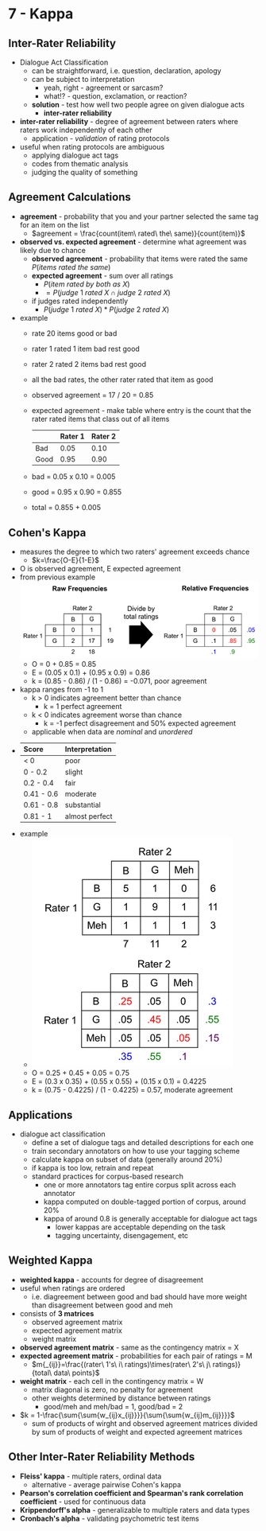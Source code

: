 # 7 - Kappa

## Inter-Rater Reliability
- Dialogue Act Classification
  - can be straightforward, i.e. question, declaration, apology
  - can be subject to interpretation
    - yeah, right - agreement or sarcasm?
    - what!? - question, exclamation, or reaction?
  - **solution** - test how well two people agree on given dialogue acts
    - **inter-rater reliability**
- **inter-rater reliability** - degree of agreement between raters where raters work independently of each other
  - application - *validation* of rating protocols
- useful when rating protocols are ambiguous
  - applying dialogue act tags
  - codes from thematic analysis
  - judging the quality of something
## Agreement Calculations
- **agreement** - probability that you and your partner selected the same tag for an item on the list
  - $agreement = \frac{count(item\ rated\ the\ same)}{count(item)}$
- **observed vs. expected agreement** - determine what agreement was likely due to chance
  - **observed agreement** - probability that items were rated the same
$P(items\ rated\ the\ same)$
  - **expected agreement** - sum over all ratings
    - $P(item\ rated\ by\ both\ as\ X)$
    - $=P(judge\ 1\ rated\ X \cap judge\ 2\ rated\ X)$
  - if judges rated independently
    - $P(judge\ 1\ rated\ X) * P(judge\ 2\ rated\ X)$
- example
  - rate 20 items good or bad
  - rater 1 rated 1 item bad rest good
  - rater 2 rated 2 items bad rest good
  - all the bad rates, the other rater rated that item as good
  - observed agreement = 17 / 20 = 0.85
  - expected agreement - make table where entry is the count that the rater rated items that class out of all items

    | | Rater 1 | Rater 2 |
    | -----|-------|------|
    |Bad|0.05|0.10|
    |Good|0.95|0.90
  - bad = 0.05 x 0.10 = 0.005
  - good = 0.95 x 0.90 = 0.855
  - total = 0.855 + 0.005

## Cohen's Kappa
- measures the degree to which two raters' agreement exceeds chance
  - $k=\frac{O-E}{1-E}$
- O is observed agreement, E expected agreement
- from previous example ![](images/kappa1.png)
  - O = 0 + 0.85 = 0.85
  - E = (0.05 x 0.1) + (0.95 x 0.9) = 0.86
  - k = (0.85 - 0.86) / (1 - 0.86) = -0.071, poor agreement
- kappa ranges from -1 to 1
  - k > 0 indicates agreement better than chance
    - k = 1 perfect agreement
  - k < 0 indicates agreement worse than chance
    - k = -1 perfect disagreement and 50% expected agreement
  - applicable when data are *nominal* and *unordered*
- |Score|Interpretation|
  |---|---|
  |< 0|poor|
  |0 - 0.2|slight|
  |0.2 - 0.4|fair|
  |0.41 - 0.6|moderate|
  |0.61 - 0.8|substantial|
  |0.81 - 1|almost perfect|
- example
  - ![](images/kappa2.png)
  - O = 0.25 + 0.45 + 0.05 = 0.75
  - E = (0.3 x 0.35) + (0.55 x 0.55) + (0.15 x 0.1) = 0.4225
  - k = (0.75 - 0.4225) / (1 - 0.4225) = 0.57, moderate agreement

## Applications
- dialogue act classification
  - define a set of dialogue tags and detailed descriptions for each one
  - train secondary annotators on how to use your tagging scheme
  - calculate kappa on subset of data (generally around 20%)
  - if kappa is too low, retrain and repeat
  - standard practices for corpus-based research
    - one or more annotators tag entire corpus split across each annotator
    - kappa computed on double-tagged portion of corpus, around 20%
    - kappa of around 0.8 is generally acceptable for dialogue act tags
      - lower kappas are acceptable depending on the task
      - tagging uncertainty, disengagement, etc

## Weighted Kappa
- **weighted kappa** - accounts for degree of disagreement
- useful when ratings are ordered
  - i.e. diagreement between good and bad should have more weight than disagreement between good and meh
- consists of **3 matrices**
  - observed agreement matrix
  - expected agreement matrix
  - weight matrix
- **observed agreement matrix** - same as the contingency matrix = X
- **expected agreement matrix** - probabilities for each pair of ratings = M
  - $m{_{ij}}=\frac{(rater\ 1's\ i\ ratings)\times(rater\ 2's\ j\ ratings)}{total\ data\ points}$
- **weight matrix** - each cell in the contingency matrix = W
  - matrix diagonal is zero, no penalty for agreement
  - other weights determined by distance between ratings
    - good/meh and meh/bad = 1, good/bad = 2
- $k = 1-\frac{\sum{\sum{w_{ij}x_{ij}}}}{\sum{\sum{w_{ij}m_{ij}}}}$
  - sum of products of wirght and observed agreement matrices divided by sum of products of weight and expected agreement matrices

## Other Inter-Rater Reliability Methods
- **Fleiss' kappa** - multiple raters, ordinal data
  - alternative - average pairwise Cohen's kappa
- **Pearson's correlation coefficient and Spearman's rank correlation coefficient** - used for continuous data
- **Krippendorff's alpha** - generalizable to multiple raters and data types
- **Cronbach's alpha** - validating psychometric test items
